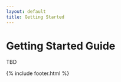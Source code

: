 ```yaml
---
layout: default
title: Getting Started
---
```


# Getting Started Guide

TBD

{% include footer.html %}
